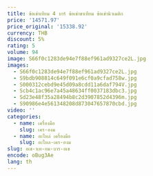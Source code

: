 ```yaml
---
title: ข้อเข่าเทียม 4 บาร์ ข้อเข่าขาเทียม ข้อเข่านิวเมติก
price: '14571.97'
price_original: '15338.92'
currency: THB
discount: 5%
rating: 5
volume: 94
image: S66f0c1283de94e7f88ef961ad9327ce2L.jpg
images:
  - S66f0c1283de94e7f88ef961ad9327ce2L.jpg
  - S9bdb908814c649f091e6cf0a9cfad758w.jpg
  - S000312cebd9e45d09a8cdd11a6daf794V.jpg
  - Scb4c1ac96e7a45a48634ff0037183dbc3.jpg
  - Sd23e48f35a28494b8c2d3907852d4396m.jpg
  - S90986e4e561348208d873047657870cbd.jpg
video: ''
categories:
  - name: เครื่องมือ
    slug: เคร-องม
  - name: อะไหล่ เครื่องมือ
    slug: อะไหล-เคร-องม
slug: อเข-าเท-ยม-บาร-อเข
encode: oBug3Ae
lang: th
---
```

  